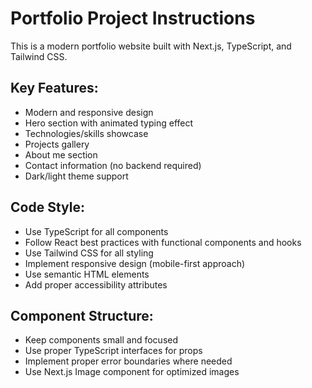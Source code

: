 <!-- Use this file to provide workspace-specific custom instructions to Copilot. For more details, visit https://code.visualstudio.com/docs/copilot/copilot-customization#_use-a-githubcopilotinstructionsmd-file -->

# Portfolio Project Instructions

This is a modern portfolio website built with Next.js, TypeScript, and Tailwind CSS.

## Key Features:

- Modern and responsive design
- Hero section with animated typing effect
- Technologies/skills showcase
- Projects gallery
- About me section
- Contact information (no backend required)
- Dark/light theme support

## Code Style:

- Use TypeScript for all components
- Follow React best practices with functional components and hooks
- Use Tailwind CSS for all styling
- Implement responsive design (mobile-first approach)
- Use semantic HTML elements
- Add proper accessibility attributes

## Component Structure:

- Keep components small and focused
- Use proper TypeScript interfaces for props
- Implement proper error boundaries where needed
- Use Next.js Image component for optimized images
